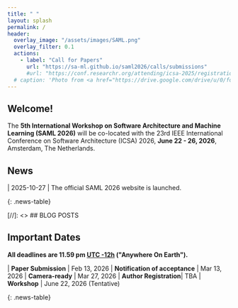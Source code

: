 ```yaml
---
title: " "
layout: splash
permalink: /
header:
  overlay_image: "/assets/images/SAML.png"
  overlay_filter: 0.1
  actions:
    - label: "Call for Papers"
      url: "https://sa-ml.github.io/saml2026/calls/submissions"
      #url: "https://conf.researchr.org/attending/icsa-2025/registration"
  # caption: 'Photo from <a href="https://drive.google.com/drive/u/0/folders/10XXSEjTNDmrwU0tqL58la1n3YlE-g4V8">EMNLP 2023 Website Image.png</a> '
---
```


## Welcome!
The **5th International Workshop on Software Architecture and Machine Learning (SAML 2026)** will be co-located with the 23rd IEEE International Conference on Software Architecture (ICSA) 2026, **June 22 - 26, 2026**, Amsterdam, The Netherlands.


## News
<style>
.news-table { font-size: .9em; table-layout: fixed; }
.news-table tr td:nth-child(1) { font-weight: bold; width: 10em; }
</style>

| 2025-10-27 | The official SAML 2026 website is launched.

{: .news-table}

[//]: <> ## BLOG POSTS 


## Important Dates
<b>All deadlines are 11.59 pm <a target="_blank" href="https://www.timeanddate.com/time/zone/timezone/utc-12">UTC -12h</a> ("Anywhere On Earth").</b>

<style>
.news-table { font-size: .9em; table-layout: fixed;}
.news-table tr td:nth-child(1) { font-weight: bold; width: 10em; }
</style>
| **Paper Submission** | Feb 13, 2026
| **Notification of acceptance** | Mar 13, 2026
| **Camera-ready** | Mar 27, 2026
| **Author Registration**| TBA
| **Workshop** | June 22, 2026 (Tentative)

{: .news-table}



